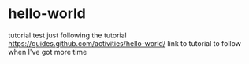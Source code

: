 # hello-world
tutorial test
just following the tutorial
https://guides.github.com/activities/hello-world/
link to tutorial to follow when I've got more time
